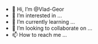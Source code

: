 - 👋 Hi, I’m @Vlad-Geor
- 👀 I’m interested in ...
- 🌱 I’m currently learning ...
- 💞️ I’m looking to collaborate on ...
- 📫 How to reach me ...

<!---
Vlad-Geor/Vlad-Geor is a ✨ special ✨ repository because its `README.md` (this file) appears on your GitHub profile.
You can click the Preview link to take a look at your changes.
--->
